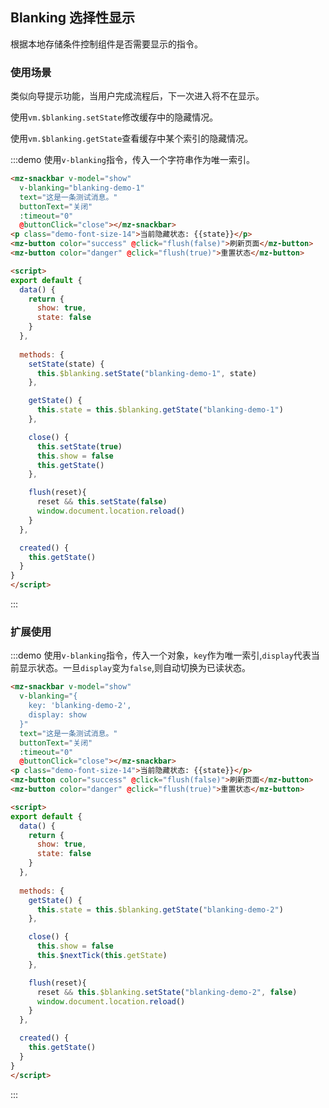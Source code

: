 ## Blanking 选择性显示

根据本地存储条件控制组件是否需要显示的指令。

### 使用场景

类似向导提示功能，当用户完成流程后，下一次进入将不在显示。

使用`vm.$blanking.setState`修改缓存中的隐藏情况。

使用`vm.$blanking.getState`查看缓存中某个索引的隐藏情况。

:::demo 使用`v-blanking`指令，传入一个字符串作为唯一索引。
```html
<mz-snackbar v-model="show"
  v-blanking="blanking-demo-1"
  text="这是一条测试消息。" 
  buttonText="关闭"
  :timeout="0"
  @buttonClick="close"></mz-snackbar>
<p class="demo-font-size-14">当前隐藏状态: {{state}}</p>
<mz-button color="success" @click="flush(false)">刷新页面</mz-button>
<mz-button color="danger" @click="flush(true)">重置状态</mz-button>

<script>
export default {
  data() {
    return {
      show: true,
      state: false
    }
  },
  
  methods: {
    setState(state) {
      this.$blanking.setState("blanking-demo-1", state)
    },

    getState() {
      this.state = this.$blanking.getState("blanking-demo-1")
    },

    close() {
      this.setState(true)
      this.show = false
      this.getState()
    },

    flush(reset){
      reset && this.setState(false)
      window.document.location.reload()
    }
  },

  created() {
    this.getState()
  }
}
</script>
```
:::

### 扩展使用

:::demo 使用`v-blanking`指令，传入一个对象，`key`作为唯一索引,`display`代表当前显示状态。一旦`display`变为`false`,则自动切换为已读状态。
```html
<mz-snackbar v-model="show"
  v-blanking="{
    key: 'blanking-demo-2',
    display: show
  }"
  text="这是一条测试消息。" 
  buttonText="关闭"
  :timeout="0"
  @buttonClick="close"></mz-snackbar>
<p class="demo-font-size-14">当前隐藏状态: {{state}}</p>
<mz-button color="success" @click="flush(false)">刷新页面</mz-button>
<mz-button color="danger" @click="flush(true)">重置状态</mz-button>

<script>
export default {
  data() {
    return {
      show: true,
      state: false
    }
  },
  
  methods: {
    getState() {
      this.state = this.$blanking.getState("blanking-demo-2")
    },

    close() {
      this.show = false
      this.$nextTick(this.getState)
    },

    flush(reset){
      reset && this.$blanking.setState("blanking-demo-2", false)
      window.document.location.reload()
    }
  },

  created() {
    this.getState()
  }
}
</script>
```
:::
